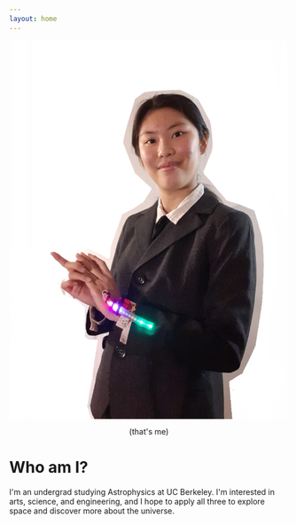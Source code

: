 ```yaml
---
layout: home
---
```


<img style="display: block; margin: auto;"
src="/images/profile_1.png">

<p style="text-align: center;">
(that's me)
</p>

# Who am I?



I'm an undergrad studying Astrophysics at UC Berkeley. I'm interested in arts, science, and
engineering, and I hope to apply all three to explore space and discover more about the universe.

